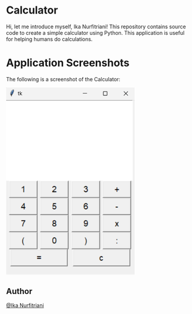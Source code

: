 # Calculator
Hi, let me introduce myself, Ika Nurfitriani! This repository contains source code to create a simple calculator using Python. This application is useful for helping humans do calculations.

# Application Screenshots
The following is a screenshot of the Calculator:

<img src="SS/Screenshot_Calculator.png" alt="SS1" width="350">

## Author
[@Ika Nurfitriani](https://github.com/ikanurfitriani)